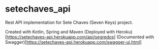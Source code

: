 # setechaves_api

Rest API implementation for Sete Chaves (Seven Keys) project.

Created with Kotlin, Spring and Maven
(Deployed with Heroku)[https://setechaves-api.herokuapp.com/api/segredos]
(Documented with Swagger)[https://setechaves-api.herokuapp.com/swagger-ui.html]
